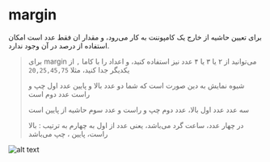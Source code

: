 # margin
برای تعیین حاشیه از خارج یک کامپوننت به کار می‌رود، و مقدار ان فقط عدد است امکان استفاده از درصد در آن وجود ندارد.

>  برای margin می‌توانید از ۲ یا ۳ یا ۴ عدد نیز استفاده کنید، و اعداد را با کاما `,` از یکدیگر جدا کنید، مثلا `20,25,45,75`
> 
>  شیوه نمایش به دین صورت است که شما دو عدد بالا و پایین عدد اول چپ و راست عدد دوم است
> 
> سه عدد عدد اول بالا، عدد دوم چپ و راست و عدد سوم حاشیه از پایین است
> 
>  در چهار عدد، ساعت گرد می‌باشد، یعنی عدد از اول به چهارم به ترتیب : بالا راست، پایین ، چپ می‌باشد

![alt text](https://anubias.app/doc/assets/images/properties/margin.png)

